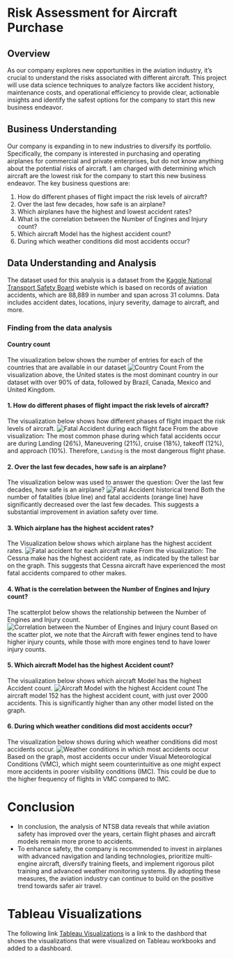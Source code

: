 # Risk Assessment for Aircraft Purchase

## Overview
As our company explores new opportunities in the aviation industry, it’s crucial to understand the risks associated with different aircraft. This project will use data science techniques to analyze factors like accident history, maintenance costs, and operational efficiency to provide clear, actionable insights and identify the safest options for the company to start this new business endeavor.

## Business Understanding
Our company is expanding in to new industries to diversify its portfolio. Specifically, the company is interested in purchasing and operating airplanes for commercial and private enterprises, but do not know anything about the potential risks of aircraft. I am charged with determining which aircraft are the lowest risk for the company to start this new business endeavor.
The key business questions are:
1. How do different phases of flight impact the risk levels of aircraft?
2. Over the last few decades, how safe is an airplane?
3. Which airplanes have the highest and lowest accident rates?
4. What is the correlation between the Number of Engines and Injury count?
5. Which aircraft Model has the highest accident count?
6. During which weather conditions did most accidents occur?

## Data Understanding and Analysis
The dataset used for this analysis is a dataset from the [Kaggle National Transport Safety Board](https://www.kaggle.com/datasets/khsamaha/aviation-accident-database-synopses) webiste which is based on records of aviation accidents, which are 88,889 in number and span across 31 columns. Data includes accident dates, locations, injury severity, damage to aircraft, and more.

### Finding from the data analysis
#### Country count
The visualization below shows the number of entries for each of the countries that are available in our dataset
![Country Count](image-2.png)
From the visualization above, the United states is the most dominant country in our dataset with over 90% of data, followed by Brazil, Canada, Mexico and United Kingdom.

#### 1. How do different phases of flight impact the risk levels of aircraft?
The visualization below shows how different phases of flight impact the risk levels of aircraft.
![Fatal Accident during each flight face](image-3.png)
From the above visualization: The most common phase during which fatal accidents occur are during Landing (26%), Maneuvering (21%), cruise (18%), takeoff (12%), and approach (10%). Therefore, `Landing` is the most dangerous flight phase.

#### 2. Over the last few decades, how safe is an airplane?
The visualization below was used to answer the question: Over the last few decades, how safe is an airplane?
![Fatal Accident historical trend](image-9.png)
Both the number of fatalities (blue line) and fatal accidents (orange line) have significantly decreased over the last few decades. This suggests a substantial improvement in aviation safety over time.

#### 3. Which airplane has the highest accident rates?
The Visualization below shows which airplane has the highest accident rates.
![Fatal accident for each aircraft make](image-4.png)
From the visualization: The Cessna make has the highest accident rate, as indicated by the tallest bar on the graph. This suggests that Cessna aircraft have experienced the most fatal accidents compared to other makes.

#### 4. What is the correlation between the Number of Engines and Injury count?
The scatterplot below shows the relationship between the Number of Engines and Injury count.
![Correlation between the Number of Engines and Injury count](image-5.png)
Based on the scatter plot, we note that the Aircraft with fewer engines tend to have higher injury counts, while those with more engines tend to have lower injury counts.

#### 5. Which aircraft Model has the highest Accident count?
The visualization below shows which aircraft Model has the highest Accident count.
![Aircraft Model with the highest Accident count](image-6.png)
The aircraft model 152 has the highest accident count, with just over 2000 accidents. This is significantly higher than any other model listed on the graph.

#### 6. During which weather conditions did most accidents occur?
The visualization below shows during which weather conditions did most accidents occur.
![Weather conditions in which most accidents occur](image-7.png)
Based on the graph, most accidents occur under Visual Meteorological Conditions (VMC), which might seem counterintuitive as one might expect more accidents in poorer visibility conditions (IMC). This could be due to the higher frequency of flights in VMC compared to IMC.

# Conclusion
- In conclusion, the analysis of NTSB data reveals that while aviation safety has improved over the years, certain flight phases and aircraft models remain more prone to accidents. 
- To enhance safety, the company is recommended to invest in airplanes with advanced navigation and landing technologies, prioritize multi-engine aircraft, diversify training fleets, and implement rigorous pilot training and advanced weather monitoring systems. By adopting these measures, the aviation industry can continue to build on the positive trend towards safer air travel.

# Tableau Visualizations
The following link [Tableau Visualizations](https://public.tableau.com/app/profile/emmanuel.kipngetich6189/viz/Project-04-10-2024-EKC/Dashboard1?publish=yes) is a link to the dashbord that shows the visualizations that were visualized on Tableau workbooks and added to a dashboard.


